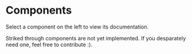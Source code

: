 # Components

Select a component on the left to view its documentation.

Striked through components are not yet implemented. If you desparately need one,
feel free to contribute :).
